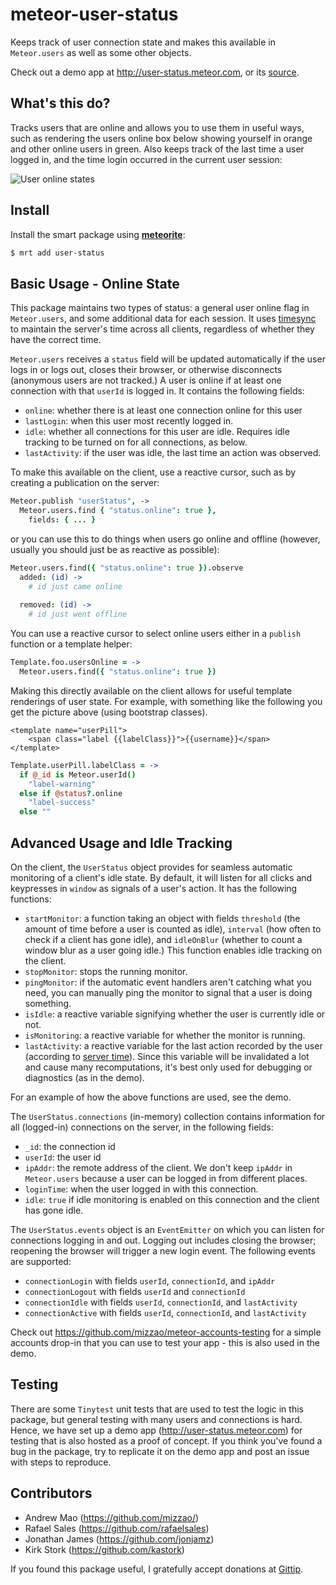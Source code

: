 # meteor-user-status

Keeps track of user connection state and makes this available in `Meteor.users` as well as some other objects.

Check out a demo app at http://user-status.meteor.com, or its [source](https://github.com/mizzao/meteor-user-status/tree/master/demo).

## What's this do?

Tracks users that are online and allows you to use them in useful ways, such as rendering the users online box below showing yourself in orange and other online users in green. Also keeps track of the last time a user logged in, and the time login occurred in the current user session:

![User online states](https://raw.github.com/mizzao/meteor-user-status/master/docs/example.png)

## Install

Install the smart package using **[meteorite](https://github.com/oortcloud/meteorite)**:

```sh
$ mrt add user-status
```

## Basic Usage - Online State

This package maintains two types of status: a general user online flag in `Meteor.users`, and some additional data for each session. It uses [timesync](https://github.com/mizzao/meteor-timesync) to maintain the server's time across all clients, regardless of whether they have the correct time.

`Meteor.users` receives a `status` field will be updated automatically if the user logs in or logs out, closes their browser, or otherwise disconnects (anonymous users are not tracked.) A user is online if at least one connection with that `userId` is logged in. It contains the following fields:

- `online`: whether there is at least one connection online for this user
- `lastLogin`: when this user most recently logged in.
- `idle`: whether all connections for this user are idle. Requires idle tracking to be turned on for all connections, as below.
- `lastActivity`: if the user was idle, the last time an action was observed.

To make this available on the client, use a reactive cursor, such as by creating a publication on the server:

```coffeescript
Meteor.publish "userStatus", ->
  Meteor.users.find { "status.online": true },
    fields: { ... }
```

or you can use this to do things when users go online and offline (however, usually you should just be as reactive as possible):

```coffeescript
Meteor.users.find({ "status.online": true }).observe
  added: (id) ->
    # id just came online
    
  removed: (id) ->
    # id just went offline
```

You can use a reactive cursor to select online users either in a `publish` function or a template helper:

```coffeescript
Template.foo.usersOnline = ->
  Meteor.users.find({ "status.online": true })
```

Making this directly available on the client allows for useful template renderings of user state. For example, with something like the following you get the picture above (using bootstrap classes).

```
<template name="userPill">
    <span class="label {{labelClass}}">{{username}}</span>
</template>
```

```coffeescript
Template.userPill.labelClass = ->
  if @_id is Meteor.userId()
    "label-warning"
  else if @status?.online
    "label-success"
  else ""
```

## Advanced Usage and Idle Tracking

On the client, the `UserStatus` object provides for seamless automatic monitoring of a client's idle state. By default, it will listen for all clicks and keypresses in `window` as signals of a user's action. It has the following functions:

- `startMonitor`: a function taking an object with fields `threshold` (the amount of time before a user is counted as idle), `interval` (how often to check if a client has gone idle), and `idleOnBlur` (whether to count a window blur as a user going idle.) This function enables idle tracking on the client.
- `stopMonitor`: stops the running monitor.
- `pingMonitor`: if the automatic event handlers aren't catching what you need, you can manually ping the monitor to signal that a user is doing something.
- `isIdle`: a reactive variable signifying whether the user is currently idle or not.
- `isMonitoring`: a reactive variable for whether the monitor is running.
- `lastActivity`: a reactive variable for the last action recorded by the user (according to [server time](https://github.com/mizzao/meteor-timesync)). Since this variable will be invalidated a lot and cause many recomputations, it's best only used for debugging or diagnostics (as in the demo).

For an example of how the above functions are used, see the demo.

The `UserStatus.connections` (in-memory) collection contains information for all (logged-in) connections on the server, in the following fields:

- `_id`: the connection id
- `userId`: the user id
- `ipAddr`: the remote address of the client. We don't keep `ipAddr` in `Meteor.users` because a user can be logged in from different places.
- `loginTime`: when the user logged in with this connection.
- `idle`: `true` if idle monitoring is enabled on this connection and the client has gone idle.

The `UserStatus.events` object is an `EventEmitter` on which you can listen for connections logging in and out. Logging out includes closing the browser; reopening the browser will trigger a new login event. The following events are supported:

- `connectionLogin` with fields `userId`, `connectionId`, and `ipAddr`
- `connectionLogout` with fields `userId` and `connectionId`
- `connectionIdle` with fields `userId`, `connectionId`, and `lastActivity`
- `connectionActive` with fields `userId`, `connectionId`, and `lastActivity`

Check out https://github.com/mizzao/meteor-accounts-testing for a simple accounts drop-in that you can use to test your app - this is also used in the demo.

## Testing

There are some `Tinytest` unit tests that are used to test the logic in this package, but general testing with many users and connections is hard. Hence, we have set up a demo app (http://user-status.meteor.com) for testing that is also hosted as a proof of concept. If you think you've found a bug in the package, try to replicate it on the demo app and post an issue with steps to reproduce.

## Contributors

* Andrew Mao (https://github.com/mizzao/)
* Rafael Sales (https://github.com/rafaelsales)
* Jonathan James (https://github.com/jonjamz)
* Kirk Stork (https://github.com/kastork)

If you found this package useful, I gratefully accept donations at [Gittip](https://www.gittip.com/mizzao/).
